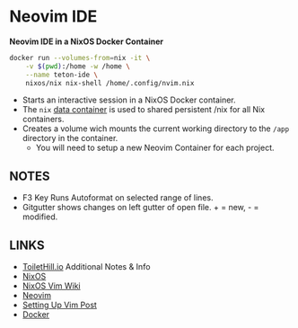 # Neovim IDE
**Neovim IDE in a NixOS Docker Container**

```bash
docker run --volumes-from=nix -it \
    -v $(pwd):/home -w /home \
    --name teton-ide \
    nixos/nix nix-shell /home/.config/nvim.nix
```

- Starts an interactive session in a NixOS Docker container.
- The `nix` [data container] is used to shared persistent /nix for all Nix containers.
- Creates a volume wich mounts the current working directory to the `/app` directory in the container.
    - You will need to setup a new Neovim Container for each project.

NOTES
---
- F3 Key Runs Autoformat on selected range of lines.
- Gitgutter shows changes on left gutter of open file. + = new, - = modified.

LINKS
---

- [ToiletHill.io]  Additional Notes & Info
- [NixOS]
- [NixOS Vim Wiki]
- [Neovim]
- [Setting Up Vim Post]
- [Docker]

[ToiletHill.io]: http://toilethill.io/notes/
[NixOS Vim Wiki]: https://nixos.wiki/wiki/Vim
[Setting Up Vim Post]: https://www.mpscholten.de/nixos/2016/04/11/setting-up-vim-on-nixos.html
[NixOS]: https://nixos.org/
[Neovim]: https://neovim.io/
[Docker]: https://hub.docker.com/r/nixos/nix/
[Markdown]: https://github.com/adam-p/markdown-here/wiki/Markdown-Cheatsheet
[data container]: http://toilethill.io/notes/nixos#setting-up-a-docker-data-container
